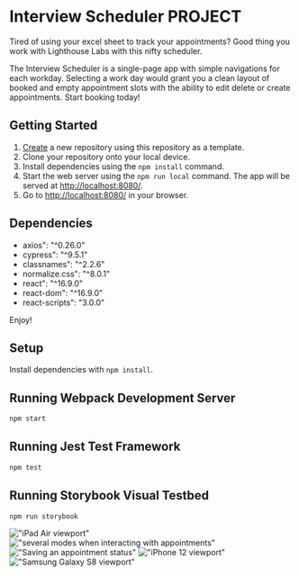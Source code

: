 # Interview Scheduler PROJECT

Tired of using your excel sheet to track your appointments? Good thing you work with Lighthouse Labs with this nifty scheduler.

The Interview Scheduler is a single-page app with simple navigations for each workday. Selecting a work day would grant you a clean layout of booked and empty appointment slots with the ability to edit delete or create appointments. Start booking today!

## Getting Started

1. [Create](https://docs.github.com/en/repositories/creating-and-managing-repositories/creating-a-repository-from-a-template) a new repository using this repository as a template.
2. Clone your repository onto your local device.
3. Install dependencies using the `npm install` command.
3. Start the web server using the `npm run local` command. The app will be served at <http://localhost:8080/>.
4. Go to <http://localhost:8080/> in your browser.

## Dependencies

- axios": "^0.26.0"
- cypress": "^9.5.1"
- classnames": "^2.2.6"
- normalize.css": "^8.0.1"
- react": "^16.9.0"
- react-dom": "^16.9.0"
- react-scripts": "3.0.0"

Enjoy!

## Setup

Install dependencies with `npm install`.

## Running Webpack Development Server

```sh
npm start
```

## Running Jest Test Framework

```sh
npm test
```

## Running Storybook Visual Testbed

```sh
npm run storybook
```
!["iPad Air viewport"](https://github.com/glitjch/scheduler/blob/master/docs/scheduler-screenshot-ipad-air.png?raw=true)
!["several modes when interacting with appointments"](https://github.com/glitjch/scheduler/blob/master/docs/scheduler-screenshot-modes.png?raw=true)
!["Saving an appointment status"](https://github.com/glitjch/scheduler/blob/master/docs/scheduler-screenshot-saving.png?raw=true)
!["iPhone 12 viewport"](https://github.com/glitjch/scheduler/blob/master/docs/scheduler-screenshot-iphone-12.png?raw=true)
!["Samsung Galaxy S8 viewport"](https://github.com/glitjch/scheduler/blob/master/docs/scheduler-screenshot-samsung-galaxy-s8.png?raw=true)
